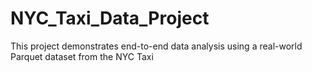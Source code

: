 # NYC_Taxi_Data_Project
This project demonstrates end-to-end data analysis using a real-world Parquet dataset from the NYC Taxi
